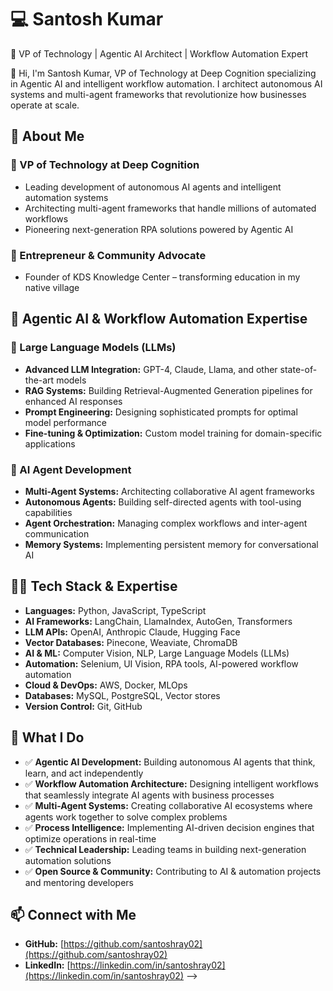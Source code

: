 # 💻 Santosh Kumar
🚀 VP of Technology | Agentic AI Architect | Workflow Automation Expert

👋 Hi, I'm Santosh Kumar, VP of Technology at Deep Cognition specializing in Agentic AI and intelligent workflow automation. I architect autonomous AI systems and multi-agent frameworks that revolutionize how businesses operate at scale.

## 🔹 About Me

### 🎯 VP of Technology at Deep Cognition
- Leading development of autonomous AI agents and intelligent automation systems
- Architecting multi-agent frameworks that handle millions of automated workflows
- Pioneering next-generation RPA solutions powered by Agentic AI

### 🏢 Entrepreneur & Community Advocate
- Founder of KDS Knowledge Center – transforming education in my native village

## 🤖 Agentic AI & Workflow Automation Expertise

### 🧠 Large Language Models (LLMs)
- **Advanced LLM Integration:** GPT-4, Claude, Llama, and other state-of-the-art models
- **RAG Systems:** Building Retrieval-Augmented Generation pipelines for enhanced AI responses
- **Prompt Engineering:** Designing sophisticated prompts for optimal model performance
- **Fine-tuning & Optimization:** Custom model training for domain-specific applications

### 🤝 AI Agent Development
- **Multi-Agent Systems:** Architecting collaborative AI agent frameworks
- **Autonomous Agents:** Building self-directed agents with tool-using capabilities
- **Agent Orchestration:** Managing complex workflows and inter-agent communication
- **Memory Systems:** Implementing persistent memory for conversational AI

## 👨‍💻 Tech Stack & Expertise
- **Languages:** Python, JavaScript, TypeScript
- **AI Frameworks:** LangChain, LlamaIndex, AutoGen, Transformers
- **LLM APIs:** OpenAI, Anthropic Claude, Hugging Face
- **Vector Databases:** Pinecone, Weaviate, ChromaDB
- **AI & ML:** Computer Vision, NLP, Large Language Models (LLMs)
- **Automation:** Selenium, UI Vision, RPA tools, AI-powered workflow automation
- **Cloud & DevOps:** AWS, Docker, MLOps
- **Databases:** MySQL, PostgreSQL, Vector stores
- **Version Control:** Git, GitHub

## 🌟 What I Do
- ✅ **Agentic AI Development:** Building autonomous AI agents that think, learn, and act independently
- ✅ **Workflow Automation Architecture:** Designing intelligent workflows that seamlessly integrate AI agents with business processes
- ✅ **Multi-Agent Systems:** Creating collaborative AI ecosystems where agents work together to solve complex problems
- ✅ **Process Intelligence:** Implementing AI-driven decision engines that optimize operations in real-time
- ✅ **Technical Leadership:** Leading teams in building next-generation automation solutions
- ✅ **Open Source & Community:** Contributing to AI & automation projects and mentoring developers

## 📫 Connect with Me
- **GitHub:** [https://github.com/santoshray02](https://github.com/santoshray02)
- **LinkedIn:** [https://linkedin.com/in/santoshray02](https://linkedin.com/in/santoshray02)
-->
